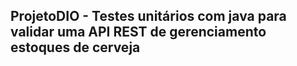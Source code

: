## ProjetoDIO - Testes unitários com java para validar uma API REST de gerenciamento estoques de cerveja
